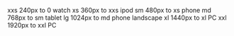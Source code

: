 xxs 240px to 0 watch
xs 360px to xxs ipod
sm 480px to xs phone
md 768px to sm tablet
lg 1024px to md phone landscape
xl 1440px to xl PC
xxl 1920px to xxl PC
